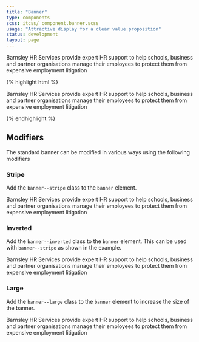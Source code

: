 ```yaml
---
title: "Banner"
type: components
scss: itcss/_component.banner.scss
usage: "Attractive display for a clear value proposition"
status: development
layout: page
---
```


<div class="example">
<div class="banner" style="background-image: url('//placehold.it/500x300');">
    <p class="banner__text">
        Barnsley HR Services provide expert HR support to help schools, business and partner organisations manage their employees to protect them from expensive employment litigation
    </p>
</div>
</div>

{% highlight html %}
<div class="banner">
    <p class="banner__text" style="background-image: url('//placehold.it/500x300');">
        Barnsley HR Services provide expert HR support to help schools,
        business and partner organisations manage their employees to protect 
        them from expensive employment litigation
    </p>
</div>
{% endhighlight %}

## Modifiers

The standard banner can be modified in various ways using the following modifiers

### Stripe

Add the `banner--stripe` class to the `banner` element.

<div class="example">
<div class="banner banner--stripe" style="background-image: url('//placehold.it/500x300');">
    <p class="banner__text">
        Barnsley HR Services provide expert HR support to help schools, business and partner organisations manage their employees to protect them from expensive employment litigation
    </p>
</div>
</div>

### Inverted

Add the `banner--inverted` class to the `banner` element. This can be used with `banner--stripe` as shown in the example.

<div class="example">
<div class="banner banner--stripe banner--inverted" style="background-image: url('//placehold.it/500x300');">
    <p class="banner__text">
        Barnsley HR Services provide expert HR support to help schools, business and partner organisations manage their employees to protect them from expensive employment litigation
    </p>
</div>
</div>

### Large

Add the `banner--large` class to the `banner` element to increase the size of the banner.

<div class="example">
<div class="banner banner--stripe banner--inverted banner--large" style="background-image: url('//placehold.it/500x300');">
    <p class="banner__text">
        Barnsley HR Services provide expert HR support to help schools, business and partner organisations manage their employees to protect them from expensive employment litigation
    </p>
</div>
</div>